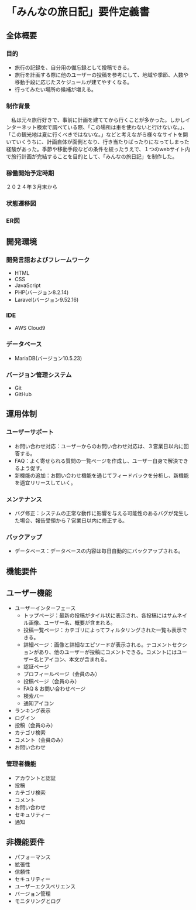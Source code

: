 # 「みんなの旅日記」要件定義書


## 全体概要

### 目的
* 旅行の記録を、自分用の備忘録として投稿できる。
* 旅行を計画する際に他のユーザーの投稿を参考にして、地域や季節、人数や移動手段に応じたスケジュールが建てやすくなる。
* 行ってみたい場所の候補が増える。

### 制作背景
　私は元々旅行好きで、事前に計画を建ててから行くことが多かった。しかしインターネット検索で調べている際、「この場所は車を使わないと行けないな。」、「この観光地は夏に行くべきではないな。」などと考えながら様々なサイトを開いていくうちに、計画自体が面倒となり、行き当たりばったりになってしまった経験があった。季節や移動手段などの条件を絞ったうえで、１つのwebサイト内で旅行計画が完結することを目的として、「みんなの旅日記」を制作した。

### 稼働開始予定時期
２０２４年３月末から

### 状態遷移図

### ER図

## 開発環境

### 開発言語およびフレームワーク
* HTML
* CSS
* JavaScript
* PHP(バージョン8.2.14)
* Laravel(バージョン9.52.16)

### IDE
* AWS Cloud9

### データベース
* MariaDB(バージョン10.5.23)

### バージョン管理システム
* Git
* GitHub

## 運用体制

### ユーザーサポート
* お問い合わせ対応：ユーザーからのお問い合わせ対応は、３営業日以内に回答する。
* FAQ：よく寄せられる質問の一覧ページを作成し、ユーザー自身で解決できるよう促す。
* 新機能の追加：お問い合わせ機能を通じてフィードバックを分析し、新機能を適宜リリースしていく。

### メンテナンス
* バグ修正：システムの正常な動作に影響を与える可能性のあるバグが発生した場合、報告受領から７営業日以内に修正する。

### バックアップ
* データベース：データベースの内容は毎日自動的にバックアップされる。


## 機能要件

## ユーザー機能
* ユーザーインターフェース
  * トップページ：最新の投稿がタイル状に表示され、各投稿にはサムネイル画像、ユーザー名、概要が含まれる。
  * 投稿一覧ページ：カテゴリによってフィルタリングされた一覧も表示できる。
  * 詳細ページ：画像と詳細なエピソードが表示される。テコメントセクションがあり、他のユーザーが投稿にコメントできる。コメントにはユーザー名とアイコン、本文が含まれる。
  * 認証ページ
  * プロフィールページ（会員のみ）
  * 投稿ページ（会員のみ）
  * FAQ & お問い合わせページ
  * 検索バー
  * 通知アイコン
* ランキング表示
* ログイン
* 投稿（会員のみ）
* カテゴリ検索
* コメント（会員のみ）
* お問い合わせ

### 管理者機能
* アカウントと認証
* 投稿
* カテゴリ検索
* コメント
* お問い合わせ
* セキュリティー
* 通知

## 非機能要件
* パフォーマンス
* 拡張性
* 信頼性
* セキュリティー
* ユーザーエクスペリエンス
* バージョン管理
* モニタリングとログ